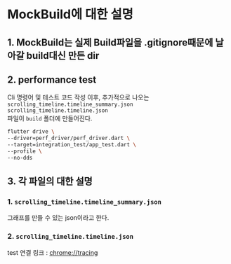 # MockBuild에 대한 설명

## 1. MockBuild는 실제 Build파일을 .gitignore때문에 날아갈 build대신 만든 dir

## 2. performance test

Cli 명령어 및 테스트 코드 작성 이후, 추가적으로 나오는  
`scrolling_timeline.timeline_summary.json`  
`scrolling_timeline.timeline.json`  
파일이 `build` 폴더에 만들어진다.

```bash
flutter drive \
--driver=perf_driver/perf_driver.dart \
--target=integration_test/app_test.dart \
--profile \
--no-dds
```

## 3. 각 파일의 대한 설명

### 1. `scrolling_timeline.timeline_summary.json`

그래프를 만들 수 있는 json이라고 한다.

### 2. `scrolling_timeline.timeline.json`

test 연결 링크 : <chrome://tracing>
